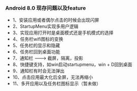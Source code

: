 ### Android 8.0 现存问题以及feature
  - 1、安装应用或者偶尔点击的时候会出现闪屏
  - 2、StartupMenu实现多用户逻辑
  - 3、实现应用打开时是桌面模式还是手机模式的选择
  - 4、任务栏wifi图标的变换
  - 5、任务栏的显示和隐藏
  - 6、任务栏回到桌面功能
  - 7、通知栏 ---> 截屏，隔离，投影
  - 8、快捷键支持，如win启动startupmenu，win + D回到桌面
  - 9、通知栏有时会无法弹出
  - 10、点击应用最大化后全屏，无法再缩小
  - 11、多开应用以及任务栏图标显示（暂未做）
